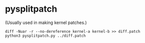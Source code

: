# pysplitpatch

(Usually used in making kernel patches.)

```
diff -Nuar -r --no-dereference kernel-a kernel-b >> diff.patch
python3 pysplitpatch.py ../diff.patch
```
